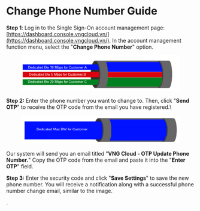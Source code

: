 # Change Phone Number Guide

**Step 1**: Log in to the Single Sign-On account management page: [https://dashboard.console.vngcloud.vn/](https://dashboard.console.vngcloud.vn/). In the account management function menu, select the "**Change Phone Number**" option.

<figure><img src="../.gitbook/assets/image (22) (1) (1) (1) (1) (1) (1) (1).png" alt=""><figcaption></figcaption></figure>

**Step 2:** Enter the phone number you want to change to. Then, click "**Send OTP**" to receive the OTP code from the email you have registered.\


<figure><img src="../.gitbook/assets/image (23) (1) (1) (1) (1) (1) (1) (1).png" alt=""><figcaption></figcaption></figure>

Our system will send you an email titled "**VNG Cloud - OTP Update Phone Number.**" Copy the OTP code from the email and paste it into the "**Enter OTP**" field.

**Step 3:** Enter the security code and click "**Save Settings**" to save the new phone number. You will receive a notification along with a successful phone number change email, similar to the image.

.
